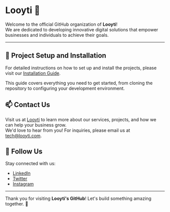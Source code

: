 # Looyti 🚀

Welcome to the official GitHub organization of **Looyti**!  
We are dedicated to developing innovative digital solutions that empower businesses and individuals to achieve their goals.

---

## 🔧 Project Setup and Installation

For detailed instructions on how to set up and install the projects, please visit our [Installation Guide](https://github.com/looyti/installation).

This guide covers everything you need to get started, from cloning the repository to configuring your development environment.


## 📫 Contact Us

Visit us at [Looyti](https://looyti.com) to learn more about our services, projects, and how we can help your business grow.  
We'd love to hear from you! For inquiries, please email us at [tech@looyti.com](mailto:tech@looyti.com).


## 🌟 Follow Us

Stay connected with us:

- [LinkedIn](https://www.linkedin.com/company/looytiglobal)
- [Twitter](https://x.com/LooytiGlobal)
- [Instagram](https://www.instagram.com/looytiglobal)

---

Thank you for visiting **Looyti's GitHub**! Let's build something amazing together. 🎉
